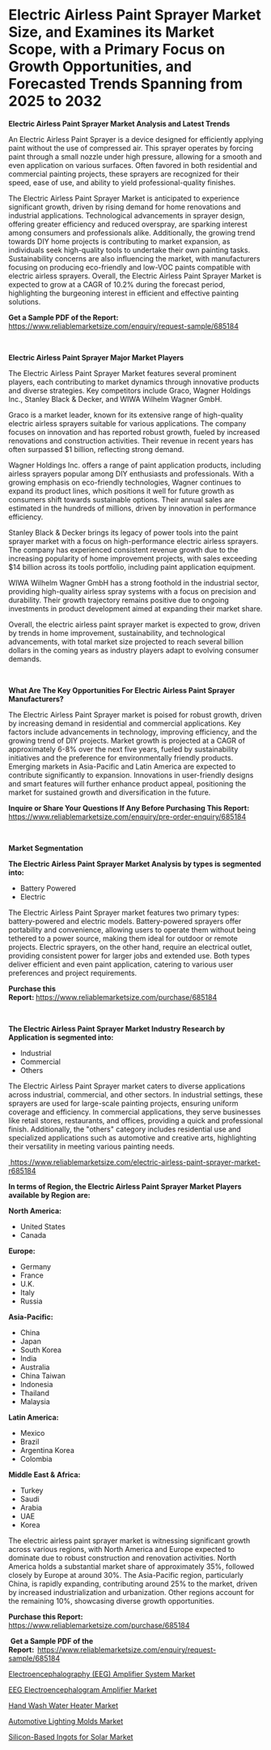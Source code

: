 <p><h1>Electric Airless Paint Sprayer Market Size, and Examines its Market Scope, with a Primary Focus on Growth Opportunities, and Forecasted Trends Spanning from 2025 to 2032</h1></p><p><strong>Electric Airless Paint Sprayer Market Analysis and Latest Trends</strong></p>
<p><p>An Electric Airless Paint Sprayer is a device designed for efficiently applying paint without the use of compressed air. This sprayer operates by forcing paint through a small nozzle under high pressure, allowing for a smooth and even application on various surfaces. Often favored in both residential and commercial painting projects, these sprayers are recognized for their speed, ease of use, and ability to yield professional-quality finishes.</p><p>The Electric Airless Paint Sprayer Market is anticipated to experience significant growth, driven by rising demand for home renovations and industrial applications. Technological advancements in sprayer design, offering greater efficiency and reduced overspray, are sparking interest among consumers and professionals alike. Additionally, the growing trend towards DIY home projects is contributing to market expansion, as individuals seek high-quality tools to undertake their own painting tasks. Sustainability concerns are also influencing the market, with manufacturers focusing on producing eco-friendly and low-VOC paints compatible with electric airless sprayers. Overall, the Electric Airless Paint Sprayer Market is expected to grow at a CAGR of 10.2% during the forecast period, highlighting the burgeoning interest in efficient and effective painting solutions.</p></p>
<p><strong>Get a Sample PDF of the Report:&nbsp;</strong> <a href="https://www.reliablemarketsize.com/enquiry/request-sample/685184?utm_campaign=1897&utm_medium=2&utm_source=Github&utm_content=ia&utm_term=08012025&utm_id=electric-airless-paint-sprayer">https://www.reliablemarketsize.com/enquiry/request-sample/685184</a></p>
<p>&nbsp;</p>
<p><strong>Electric Airless Paint Sprayer Major Market Players</strong></p>
<p><p>The Electric Airless Paint Sprayer Market features several prominent players, each contributing to market dynamics through innovative products and diverse strategies. Key competitors include Graco, Wagner Holdings Inc., Stanley Black & Decker, and WIWA Wilhelm Wagner GmbH.</p><p>Graco is a market leader, known for its extensive range of high-quality electric airless sprayers suitable for various applications. The company focuses on innovation and has reported robust growth, fueled by increased renovations and construction activities. Their revenue in recent years has often surpassed $1 billion, reflecting strong demand.</p><p>Wagner Holdings Inc. offers a range of paint application products, including airless sprayers popular among DIY enthusiasts and professionals. With a growing emphasis on eco-friendly technologies, Wagner continues to expand its product lines, which positions it well for future growth as consumers shift towards sustainable options. Their annual sales are estimated in the hundreds of millions, driven by innovation in performance efficiency.</p><p>Stanley Black & Decker brings its legacy of power tools into the paint sprayer market with a focus on high-performance electric airless sprayers. The company has experienced consistent revenue growth due to the increasing popularity of home improvement projects, with sales exceeding $14 billion across its tools portfolio, including paint application equipment.</p><p>WIWA Wilhelm Wagner GmbH has a strong foothold in the industrial sector, providing high-quality airless spray systems with a focus on precision and durability. Their growth trajectory remains positive due to ongoing investments in product development aimed at expanding their market share.</p><p>Overall, the electric airless paint sprayer market is expected to grow, driven by trends in home improvement, sustainability, and technological advancements, with total market size projected to reach several billion dollars in the coming years as industry players adapt to evolving consumer demands.</p></p>
<p>&nbsp;</p>
<p><strong>What Are The Key Opportunities For Electric Airless Paint Sprayer Manufacturers?</strong></p>
<p><p>The Electric Airless Paint Sprayer market is poised for robust growth, driven by increasing demand in residential and commercial applications. Key factors include advancements in technology, improving efficiency, and the growing trend of DIY projects. Market growth is projected at a CAGR of approximately 6-8% over the next five years, fueled by sustainability initiatives and the preference for environmentally friendly products. Emerging markets in Asia-Pacific and Latin America are expected to contribute significantly to expansion. Innovations in user-friendly designs and smart features will further enhance product appeal, positioning the market for sustained growth and diversification in the future.</p></p>
<p><strong>Inquire or Share Your Questions If Any Before Purchasing This Report:</strong> <a href="https://www.reliablemarketsize.com/enquiry/pre-order-enquiry/685184?utm_campaign=1897&utm_medium=2&utm_source=Github&utm_content=ia&utm_term=08012025&utm_id=electric-airless-paint-sprayer">https://www.reliablemarketsize.com/enquiry/pre-order-enquiry/685184</a></p>
<p>&nbsp;</p>
<p><strong>Market Segmentation</strong></p>
<p><strong>The Electric Airless Paint Sprayer Market Analysis by types is segmented into:</strong></p>
<p><ul><li>Battery Powered</li><li>Electric</li></ul></p>
<p><p>The Electric Airless Paint Sprayer market features two primary types: battery-powered and electric models. Battery-powered sprayers offer portability and convenience, allowing users to operate them without being tethered to a power source, making them ideal for outdoor or remote projects. Electric sprayers, on the other hand, require an electrical outlet, providing consistent power for larger jobs and extended use. Both types deliver efficient and even paint application, catering to various user preferences and project requirements.</p></p>
<p><strong>Purchase this Report:&nbsp;</strong><a href="https://www.reliablemarketsize.com/purchase/685184?utm_campaign=1897&utm_medium=2&utm_source=Github&utm_content=ia&utm_term=08012025&utm_id=electric-airless-paint-sprayer">https://www.reliablemarketsize.com/purchase/685184</a></p>
<p>&nbsp;</p>
<p><strong>The Electric Airless Paint Sprayer Market Industry Research by Application is segmented into:</strong></p>
<p><ul><li>Industrial</li><li>Commercial</li><li>Others</li></ul></p>
<p><p>The Electric Airless Paint Sprayer market caters to diverse applications across industrial, commercial, and other sectors. In industrial settings, these sprayers are used for large-scale painting projects, ensuring uniform coverage and efficiency. In commercial applications, they serve businesses like retail stores, restaurants, and offices, providing a quick and professional finish. Additionally, the "others" category includes residential use and specialized applications such as automotive and creative arts, highlighting their versatility in meeting various painting needs.</p></p>
<p><a href="https://www.reliablemarketsize.com/electric-airless-paint-sprayer-market-r685184?utm_campaign=1897&utm_medium=2&utm_source=Github&utm_content=ia&utm_term=08012025&utm_id=electric-airless-paint-sprayer">&nbsp;https://www.reliablemarketsize.com/electric-airless-paint-sprayer-market-r685184</a></p>
<p><strong>In terms of Region, the Electric Airless Paint Sprayer Market Players available by Region are:</strong></p>
<p>
    <p> <strong> North America: </strong>
        <ul>
            <li>United States</li>
            <li>Canada</li>
        </ul>
        </p> 
    <p> <strong> Europe: </strong>
        <ul>
            <li>Germany</li>
            <li>France</li>
            <li>U.K.</li>
            <li>Italy</li>
            <li>Russia</li>
        </ul>
        </p> 
    <p> <strong> Asia-Pacific: </strong>
        <ul>
            <li>China</li>
            <li>Japan</li>
            <li>South Korea</li>
            <li>India</li>
            <li>Australia</li>
            <li>China Taiwan</li>
            <li>Indonesia</li>
            <li>Thailand</li>
            <li>Malaysia</li>
        </ul>
        </p> 
    <p> <strong> Latin America: </strong>
        <ul>
            <li>Mexico</li>
            <li>Brazil</li>
            <li>Argentina Korea</li>
            <li>Colombia</li>
        </ul>
        </p> 
    <p> <strong> Middle East & Africa: </strong>
        <ul>
            <li>Turkey</li>
            <li>Saudi</li>
            <li>Arabia</li>
            <li>UAE</li>
            <li>Korea</li>
        </ul>
    </p>
    </p>
<p><p>The electric airless paint sprayer market is witnessing significant growth across various regions, with North America and Europe expected to dominate due to robust construction and renovation activities. North America holds a substantial market share of approximately 35%, followed closely by Europe at around 30%. The Asia-Pacific region, particularly China, is rapidly expanding, contributing around 25% to the market, driven by increased industrialization and urbanization. Other regions account for the remaining 10%, showcasing diverse growth opportunities.</p></p>
<p><strong>Purchase this Report: </strong><a href="https://www.reliablemarketsize.com/purchase/685184?utm_campaign=1897&utm_medium=2&utm_source=Github&utm_content=ia&utm_term=08012025&utm_id=electric-airless-paint-sprayer">https://www.reliablemarketsize.com/purchase/685184</a></p>
<p>&nbsp;<strong>Get a Sample PDF of the Report:&nbsp;&nbsp;</strong><a href="https://www.reliablemarketsize.com/enquiry/request-sample/685184?utm_campaign=1897&utm_medium=2&utm_source=Github&utm_content=ia&utm_term=08012025&utm_id=electric-airless-paint-sprayer">https://www.reliablemarketsize.com/enquiry/request-sample/685184</a></p>
<p><strong></strong></p>
<p><p><a href="https://www.linkedin.com/pulse/electroencephalography-eeg-amplifier-system-market-regional-outlook-competition-sprmf?utm_campaign=1897&utm_medium=2&utm_source=Github&utm_content=ia&utm_term=08012025&utm_id=electric-airless-paint-sprayer">Electroencephalography (EEG) Amplifier System Market</a></p><p><a href="https://www.linkedin.com/pulse/eeg-electroencephalogram-amplifier-market-trends-analysis-size-share-p62if?utm_campaign=1897&utm_medium=2&utm_source=Github&utm_content=ia&utm_term=08012025&utm_id=electric-airless-paint-sprayer">EEG Electroencephalogram Amplifier Market</a></p><p><a href="https://github.com/ChiragRP21/Market-Research-Report-List-7/blob/main/hand-wash-water-heater-market.md?utm_campaign=1897&utm_medium=2&utm_source=Github&utm_content=ia&utm_term=08012025&utm_id=electric-airless-paint-sprayer">Hand Wash Water Heater Market</a></p><p><a href="https://www.linkedin.com/pulse/automotive-lighting-molds-market-projected-significant-growth-competition-woofe?utm_campaign=1897&utm_medium=2&utm_source=Github&utm_content=ia&utm_term=08012025&utm_id=electric-airless-paint-sprayer">Automotive Lighting Molds Market</a></p><p><a href="https://www.linkedin.com/pulse/silicon-based-ingots-solar-industry-overview-2025-2032-market-trends-h9kue?utm_campaign=1897&utm_medium=2&utm_source=Github&utm_content=ia&utm_term=08012025&utm_id=electric-airless-paint-sprayer">Silicon-Based Ingots for Solar Market</a></p></p>
